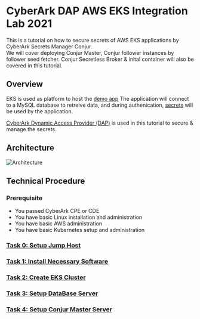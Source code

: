 # CyberArk DAP AWS EKS Integration Lab 2021
This is a tutorial on how to secure secrets of AWS EKS applications by CyberArk Secrets Manager Conjur.   
We will cover deploying Conjur Master, Conjur follower instances by follower seed fetcher.
Conjur Secretless Broker & inital container will also be covered in this tutorial.

## Overview

EKS is used as platform to host the [demo app](https://github.com/jeepapichet/cityapp)
The application will connect to a MySQL database to retreive data, and during authenication, [secrets](https://docs.cyberark.com/Product-Doc/OnlineHelp/AAM-DAP/Latest/en/Content/Get%20Started/key_concepts/secrets.html) will be used by the application.

[CyberArk Dynamic Access Provider (DAP)](https://docs.cyberark.com/Product-Doc/OnlineHelp/AAM-DAP/Latest/en/Content/Get%20Started/WhatIsConjur.html) is used in this tutorial to secure & manage the secrets.   


## Architecture

![Architecture](https://github.com/ivanckleecity/CyberArk-DAP-EKS-Lap-2021/blob/main/images/architecture_eks.JPG)

## Technical Procedure

### Prerequisite
- You passed CyberArk CPE or CDE
- You have basic Linux installation and administration
- You have basic AWS administration
- You have basic Kubernetes setup and administration

### [Task 0: Setup Jump Host](00-Setup_Jump_Host.md)

### [Task 1: Install Necessary Software](01-Install_Necessary_Software.md)

### [Task 2: Create EKS Cluster](02-Create_EKS_Cluster.md)

### [Task 3: Setup DataBase Server](03-Setup_DataBase_Server.md)

### [Task 4: Setup Conjur Master Server](04-Setup_Conjur_Master.md)
